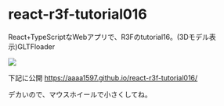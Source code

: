 # react-r3f-tutorial016
React+TypeScriptなWebアプリで、R3Fのtutorial16。(3Dモデル表示)GLTFloader

![](https://storage.googleapis.com/zenn-user-upload/213ee0928778-20231227.png)

下記に公開
https://aaaa1597.github.io/react-r3f-tutorial016/

デカいので、マウスホイールで小さくしてね。
